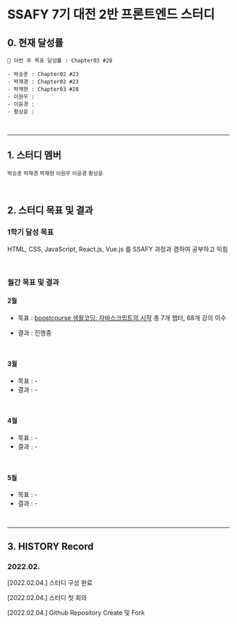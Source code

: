 # SSAFY 7기 대전 2반 프론트엔드 스터디

## 0. 현재 달성률

```
💪 이번 주 목표 달성률 : Chapter03 #28

- 박승훈 : Chapter02 #23
- 박재경 : Chapter02 #23
- 박재현 : Chapter03 #28
- 이원우 :
- 이윤경 :
- 황상윤 :
```

<br>

---

## 1. 스터디 멤버

`박승훈` `박재경` `박재현` `이원우` `이윤경` `황상윤`

<br>

## 2. 스터디 목표 및 결과

### 1학기 달성 목표

HTML, CSS, JavaScript, React.js, Vue.js 를 SSAFY 과정과 겸하여 공부하고 익힘

<br>

### 월간 목표 및 결과

#### 2월

- 목표 : [boostcourse 생활코딩: 자바스크립트의 시작](https://www.boostcourse.org/cs124/joinLectures/52258) 총 7개 챕터, 68개 강의 이수

- 결과 : 진행중

<br>

#### 3월

- 목표 : -
- 결과 : -

<br>

#### 4월

- 목표 : -
- 결과 : -

<br>

#### 5월

- 목표 : -
- 결과 : -

<br>

---

## 3. HISTORY Record

### 2022.02.

[2022.02.04.] 스터디 구성 완료

[2022.02.04.] 스터디 첫 회의

[2022.02.04.] Github Repository Create 및 Fork
